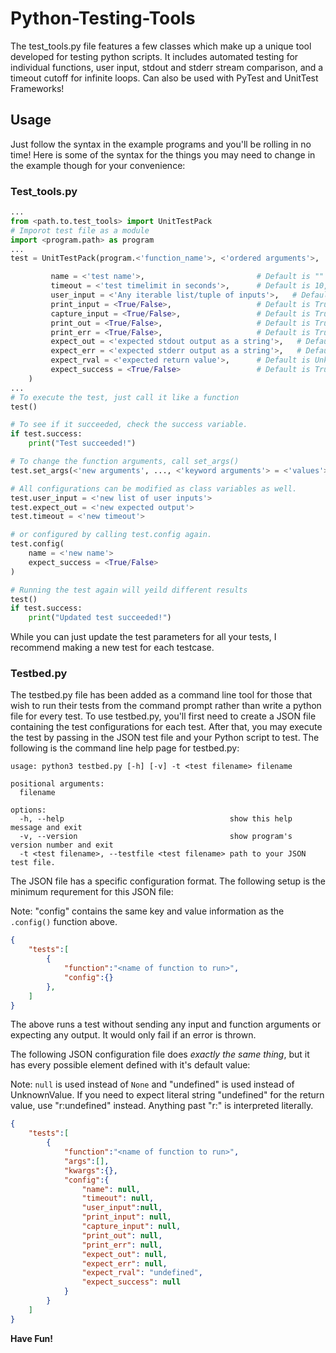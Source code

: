# Python-Testing-Tools
The test_tools.py file features a few classes which make up a unique tool developed for testing python scripts. It includes automated testing for individual functions, user input, stdout and stderr stream comparison, and a timeout cutoff for infinite loops. Can also be used with PyTest and UnitTest Frameworks!

## Usage
Just follow the syntax in the example programs and you'll be rolling in no time! Here is some of the syntax for the things you may need to change in the example though for your convenience:

### Test_tools.py
```python
...
from <path.to.test_tools> import UnitTestPack
# Imporot test file as a module
import <program.path> as program
...
test = UnitTestPack(program.<'function_name'>, <'ordered arguments'>, ..., <'keyword arguments'> = <'values'>, ...).config(

         name = <'test name'>,                         # Default is ""
         timeout = <'test timelimit in seconds'>,      # Default is 10, use -1 for no timelimit
         user_input = <'Any iterable list/tuple of inputs'>,   # Default is an empty tuple
         print_input = <True/False>,                   # Default is True. Print user input to console.
         capture_input = <True/False>,                 # Default is True. Capture user input and prompt in std output comparison.
         print_out = <True/False>,                     # Default is True. Print stdout stream during execution.
         print_err = <True/False>,                     # Default is True. Print stderr stream during execution.
         expect_out = <'expected stdout output as a string'>,   # Default is None. If left alone, will not compare std output.
         expect_err = <'expected stderr output as a string'>,   # Default is None. If left alone, will not compare err output.
         expect_rval = <'expected return value'>,      # Default is UnknownValue(). If left alone, will not compare return value.
         expect_success = <True/False>                 # Default is True. Set to False if you expect this test to fail.
    )
...
# To execute the test, just call it like a function
test()

# To see if it succeeded, check the success variable.
if test.success:
    print("Test succeeded!")

# To change the function arguments, call set_args()
test.set_args(<'new arguments', ..., <'keyword arguments'> = <'values'>, ...)

# All configurations can be modified as class variables as well.
test.user_input = <'new list of user inputs'>
test.expect_out = <'new expected output'>
test.timeout = <'new timeout'>

# or configured by calling test.config again.
test.config(
    name = <'new name'>
    expect_success = <True/False>
)

# Running the test again will yeild different results
test()
if test.success:
    print("Updated test succeeded!")
```

While you can just update the test parameters for all your tests, I recommend making a new test for each testcase.

### Testbed.py

The testbed.py file has been added as a command line tool for those that wish to run their tests from the command prompt rather than write a python file for every test. To use testbed.py, you'll first need to create a JSON file containing the test configurations for each test. After that, you may execute the test by passing in the JSON test file and your Python script to test. The following is the command line help page for testbed.py:
```
usage: python3 testbed.py [-h] [-v] -t <test filename> filename

positional arguments:
  filename

options:
  -h, --help                                     show this help message and exit
  -v, --version                                  show program's version number and exit
  -t <test filename>, --testfile <test filename> path to your JSON test file.
```

The JSON file has a specific configuration format. The following setup is the minimum requrement for this JSON file:

Note: "config" contains the same key and value information as the `.config()` function above.

```json
{
    "tests":[
        {
            "function":"<name of function to run>",
            "config":{}
        },
    ]
}
```

The above runs a test without sending any input and function arguments or expecting any output. It would only fail if an error is thrown. 

The following JSON configuration file does *exactly the same thing*, but it has every possible element defined with it's default value:

Note: `null` is used instead of `None` and "undefined" is used instead of UnknownValue. If you need to expect literal string "undefined" for the return value, use "r:undefined" instead. Anything past "r:" is interpreted literally.

```json
{
    "tests":[
        {
            "function":"<name of function to run>",
            "args":[],
            "kwargs":{},
            "config":{
                "name": null,
                "timeout": null,
                "user_input":null,
                "print_input": null,
                "capture_input": null,
                "print_out": null,
                "print_err": null,
                "expect_out": null,
                "expect_err": null,
                "expect_rval": "undefined",
                "expect_success": null
            }
        }
    ]
}
```

**Have Fun!**
